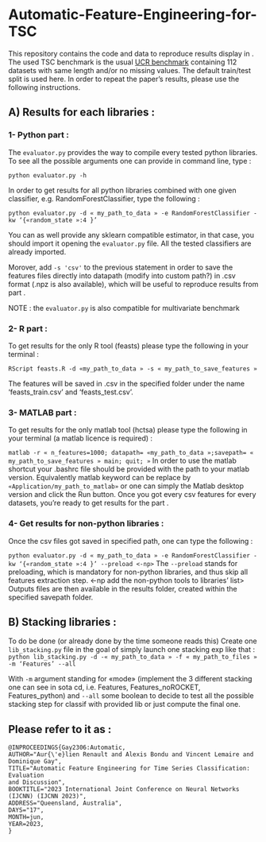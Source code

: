 # Automatic-Feature-Engineering-for-TSC

This repository contains the code and data to reproduce results display in <link to paper>. The used TSC benchmark is the usual [UCR benchmark](https://www.timeseriesclassification.com) containing 112 datasets with same length and/or no missing values. The default train/test split is used here. In order to repeat the paper’s results, please use the following instructions.

## A) Results for each libraries : 

### 1- Python part :

The `evaluator.py` provides the way to compile every tested python libraries. To see all the possible arguments one can provide in command line, type :

`python evaluator.py -h` 

In order to get results for all python libraries combined with one given classifier, e.g. RandomForestClassifier, type the following :

`python evaluator.py -d « my_path_to_data » -e RandomForestClassifier -kw ‘{«random_state »:4 }’` 

You can as well provide any sklearn compatible estimator, in that case, you should import it opening the `evaluator.py` file. All the tested classifiers are already imported.

Morover, add `-s 'csv'` to the previous statement in order to save the features files directly into datapath (modify into custom path?) in .csv format (.npz is also available), which will be useful to reproduce results from part <ref part stacking>.
  
NOTE : the `evaluator.py` is also compatible for multivariate benchmark

### 2- R part :
  
To get results for the only R tool (feasts) please type the following in your terminal :
  
`RScript feasts.R -d «my_path_to_data » -s « my_path_to_save_features »`

The features will be saved in .csv in the specified folder under the name ‘feasts_train.csv’ and ‘feasts_test.csv’.

### 3- MATLAB part :

To get results for the only matlab tool (hctsa) please type the following in your terminal (a matlab
licence is required) :
  
`matlab -r « n_features=1000; datapath= «my_path_to_data »;savepath= « my_path_to_save_features » main; quit; »`
In order to use the matlab shortcut your .bashrc file should be provided with the path to your matlab version. Equivalently matlab keyword can be replace by `«Application/my_path_to_matlab»` or one can simply the Matlab desktop version and click the Run button.
Once you got every csv features for every datasets, you’re ready to get results for the part <ref part stacking>.

### 4- Get results for non-python libraries :
  
Once the csv files got saved in specified path, one can type the following :
 
`python evaluator.py -d « my_path_to_data » -e RandomForestClassifier -kw ‘{«random_state »:4 }’ --preload <-np>`
The `--preload` stands for preloading, which is mandatory for non-python libraries, and thus skip all features extraction step. <-np add the non-python tools to libraries’ list>
Outputs files are then available in the results folder, created within the specified savepath folder.

  
## B) Stacking libraries :

To do be done (or already done by the time someone reads this)
Create one `lib_stacking.py` file in the goal of simply launch one stacking exp like that : 
`python lib_stacking.py -d -« my_path_to_data » -f « my_path_to_files » -m ‘Features’ --all`
  
With `-m` argument standing for «mode» (implement the 3 different stacking one can see in sota cd, i.e. Features, Features_noROCKET, Features_python) and `--all` some boolean to decide to test all the possible stacking step for classif with provided lib or just compute the final one.

 ## Please refer to it as :
  

```
@INPROCEEDINGS{Gay2306:Automatic,
AUTHOR="Aur{\'e}lien Renault and Alexis Bondu and Vincent Lemaire and Dominique Gay",
TITLE="Automatic Feature Engineering for Time Series Classification: Evaluation
and Discussion",
BOOKTITLE="2023 International Joint Conference on Neural Networks (IJCNN) (IJCNN 2023)",
ADDRESS="Queensland, Australia",
DAYS="17",
MONTH=jun,
YEAR=2023,
}
``` 

  
 
